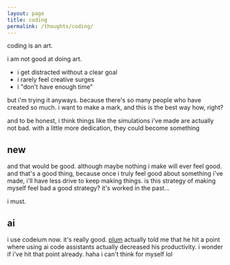 ```yaml
---
layout: page
title: coding
permalink: /thoughts/coding/
---
```


coding is an art. 

i am not good at doing art.
 - i get distracted without a clear goal
 - i rarely feel creative surges
 - i "don't have enough time"

but i'm trying it anyways. because there's so many people who have created so much. i want to make a mark, and this is the best way how, right?

and to be honest, i think things like the simulations i've made are actually not bad. with a little more dedication, they could become something
     
## new 

and that would be good. although maybe nothing i make will ever feel good. and that's a good thing, because once i truly feel good about something i've made, i'll have less drive to keep making things. is this strategy of making myself feel bad a good strategy? it's worked in the past...

i must.

## ai

i use codeium now. it's really good. [plum](friends/plum) actually told me that he hit a point where using ai code assistants actually decreased his productivity. i wonder if i've hit that point already. haha i can't think for myself lol 
